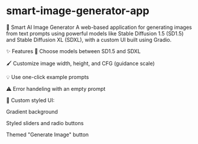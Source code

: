 # smart-image-generator-app
🎨 Smart AI Image Generator
A web-based application for generating images from text prompts using powerful models like Stable Diffusion 1.5 (SD1.5) and Stable Diffusion XL (SDXL), with a custom UI built using Gradio.

✨ Features
🔮 Choose models between SD1.5 and SDXL

🖌️ Customize image width, height, and CFG (guidance scale)

💡 Use one-click example prompts

⚠️ Error handeling with an empty prompt

🌈 Custom styled UI:

Gradient background

Styled sliders and radio buttons

Themed "Generate Image" button

